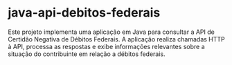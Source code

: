 # java-api-debitos-federais
Este projeto implementa uma aplicação em Java para consultar a API de Certidão Negativa de Débitos Federais. A aplicação realiza chamadas HTTP à API, processa as respostas e exibe informações relevantes sobre a situação do contribuinte em relação a débitos federais.
